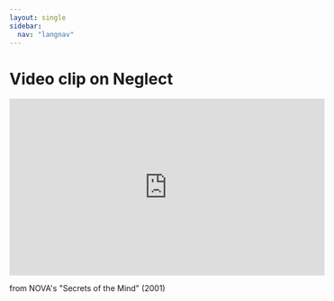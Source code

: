 ```yaml
---
layout: single
sidebar:
  nav: "langnav"
---
```

# Video clip on Neglect

<iframe width="560" height="315" src="https://www.youtube.com/watch?v=ymKvS0XsM4w" frameborder="0" allow="accelerometer; autoplay; clipboard-write; encrypted-media; gyroscope; picture-in-picture" allowfullscreen></iframe>

from NOVA's "Secrets of the Mind" (2001)
